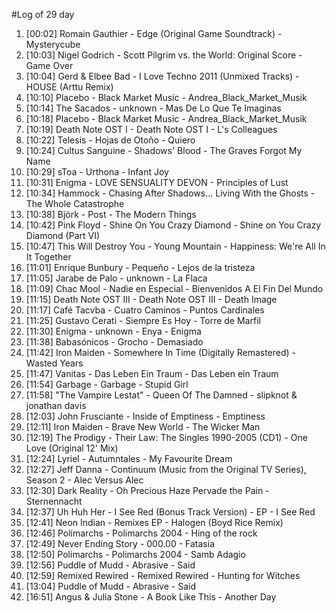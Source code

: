 #Log of 29 day

1. [00:02] Romain Gauthier - Edge (Original Game Soundtrack) - Mysterycube
1. [10:03] Nigel Godrich - Scott Pilgrim vs. the World: Original Score - Game Over
1. [10:04] Gerd & Elbee Bad - I Love Techno 2011 (Unmixed Tracks) - HOUSE (Arttu Remix)
1. [10:10] Placebo - Black Market Music - Andrea_Black_Market_Musik
1. [10:14] The Sacados - unknown - Mas De Lo Que Te Imaginas
1. [10:18] Placebo - Black Market Music - Andrea_Black_Market_Musik
1. [10:19] Death Note OST I - Death Note OST I - L's Colleagues
1. [10:22] Telesis - Hojas de Otoño - Quiero
1. [10:24] Cultus Sanguine - Shadows' Blood - The Graves Forgot My Name
1. [10:29] sToa - Urthona - Infant Joy
1. [10:31] Enigma - LOVE SENSUALITY DEVON - Principles of Lust
1. [10:34] Hammock - Chasing After Shadows... Living With the Ghosts - The Whole Catastrophe
1. [10:38] Björk - Post - The Modern Things
1. [10:42] Pink Floyd - Shine On You Crazy Diamond - Shine on You Crazy Diamond (Part VI)
1. [10:47] This Will Destroy You - Young Mountain - Happiness: We're All In It Together
1. [11:01] Enrique Bunbury - Pequeño - Lejos de la tristeza
1. [11:05] Jarabe de Palo - unknown - La Flaca
1. [11:09] Chac Mool - Nadie en Especial - Bienvenidos A El Fin Del Mundo
1. [11:15] Death Note OST III - Death Note OST III - Death Image
1. [11:17] Café Tacvba - Cuatro Caminos - Puntos Cardinales
1. [11:25] Gustavo Cerati - Siempre Es Hoy - Torre de Marfil
1. [11:30] Enigma - unknown - Enya - Enigma
1. [11:38] Babasónicos - Grocho - Demasiado
1. [11:42] Iron Maiden - Somewhere In Time (Digitally Remastered) - Wasted Years
1. [11:47] Vanitas - Das Leben Ein Traum - Das Leben ein Traum
1. [11:54] Garbage - Garbage - Stupid Girl
1. [11:58] "The Vampire Lestat" - Queen Of The Damned - slipknot & jonathan davis
1. [12:03] John Frusciante - Inside of Emptiness - Emptiness
1. [12:11] Iron Maiden - Brave New World - The Wicker Man
1. [12:19] The Prodigy - Their Law: The Singles 1990-2005 (CD1) - One Love (Original 12' Mix)
1. [12:24] Lyriel - Autumntales - My Favourite Dream
1. [12:27] Jeff Danna - Continuum (Music from the Original TV Series), Season 2 - Alec Versus Alec
1. [12:30] Dark Reality - Oh Precious Haze Pervade the Pain - Sternennacht
1. [12:37] Uh Huh Her - I See Red (Bonus Track Version) - EP - I See Red
1. [12:41] Neon Indian - Remixes EP - Halogen (Boyd Rice Remix)
1. [12:46] Polimarchs - Polimarchs 2004 - Hing of the rock
1. [12:49] Never Ending Story - 000.00 - Fatasia
1. [12:50] Polimarchs - Polimarchs 2004 - Samb Adagio
1. [12:56] Puddle of Mudd - Abrasive - Said
1. [12:59] Remixed Rewired - Remixed Rewired - Hunting for Witches
1. [13:04] Puddle of Mudd - Abrasive - Said
1. [16:51] Angus & Julia Stone - A Book Like This - Another Day
